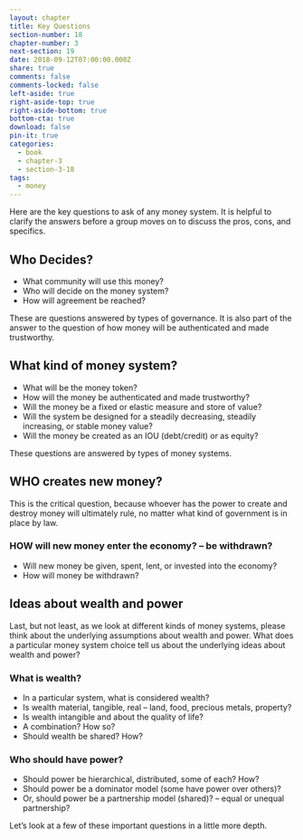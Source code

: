 ```yaml
---
layout: chapter
title: Key Questions
section-number: 18
chapter-number: 3
next-section: 19
date: 2018-09-12T07:00:00.000Z
share: true
comments: false
comments-locked: false
left-aside: true
right-aside-top: true
right-aside-bottom: true
bottom-cta: true
download: false
pin-it: true
categories:
  - book
  - chapter-3
  - section-3-18
tags:
  - money
---
```

Here are the key questions to ask of any money system. It is helpful
to clarify the answers before a group moves on to discuss the pros,
cons, and specifics.

## Who Decides?

- What community will use this money?
- Who will decide on the money system?
- How will agreement be reached?

These are questions answered by types of governance. It is also part of
the answer to the question of how money will be authenticated and
made trustworthy.

## What kind of money system?

- What will be the money token?
- How will the money be authenticated and made trustworthy?
- Will the money be a fixed or elastic measure and store of value?
- Will the system be designed for a steadily decreasing, steadily
    increasing, or stable money value?
- Will the money be created as an IOU (debt/credit) or as equity?

These questions are answered by types of money systems.

## WHO creates new money?

This is the critical question, because whoever has the power to create
and destroy money will ultimately rule, no matter what kind of
government is in place by law.

### HOW will new money enter the economy? – be withdrawn?

- Will new money be given, spent, lent, or invested into
    the economy?
- How will money be withdrawn?

## Ideas about wealth and power

Last, but not least, as we look at different kinds of money systems,
please think about the underlying assumptions about wealth and
power. What does a particular money system choice tell us about the
underlying ideas about wealth and power?

### What is wealth?

- In a particular system, what is considered wealth?
- Is wealth material, tangible, real – land, food, precious metals,
    property?
- Is wealth intangible and about the quality of life?
- A combination? How so?
- Should wealth be shared? How?

### Who should have power?

- Should power be hierarchical, distributed, some of each? How?
- Should power be a dominator model (some have power
    over others)?
- Or, should power be a partnership model (shared)? – equal or
    unequal partnership?

Let’s look at a few of these important questions in a little more depth.
